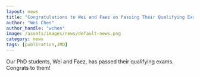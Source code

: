 ```yaml
---
layout: news
title: "Congratulations to Wei and Faez on Passing Their Qualifying Exams"
author: "Wei Chen"
author_handle: "wchen"
image: /assets/images/news/default-news.png
category: news
tags: [publication,JMD]
---
```


Our PhD students, Wei and Faez, has passed their qualifying exams. Congrats to them!
